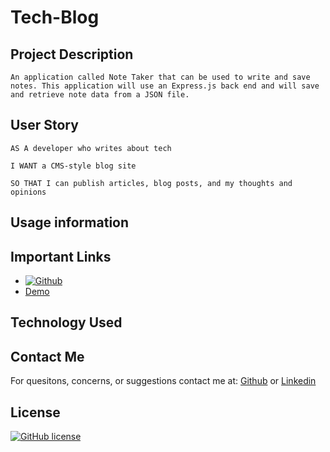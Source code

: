 # Tech-Blog

## Project Description

```
An application called Note Taker that can be used to write and save notes. This application will use an Express.js back end and will save and retrieve note data from a JSON file.
```

## User Story

```
AS A developer who writes about tech

I WANT a CMS-style blog site

SO THAT I can publish articles, blog posts, and my thoughts and opinions
```

## Usage information

## Important Links

- [<a href='https://https://github.com/RussC22/Object-Oriented-Programming-' target="_blank"><img alt='Github' src='https://img.shields.io/badge/Github-100000?style=plastic&logo=Github&logoColor=8D22FF&labelColor=151304&color=C707A4'/></a>](https://github.com/RussC22/Tech-Blog)
- [Demo](#)

## Technology Used

## Contact Me

For quesitons, concerns, or suggestions contact me at:
[Github](https://github.com/RussC22) or
[Linkedin](https://www.linkedin.com/in/tavarus-cherry/)

## License

[![GitHub license](https://img.shields.io/github/license/Naereen/StrapDown.js.svg)](https://github.com/Naereen/StrapDown.js/blob/master/LICENSE)
